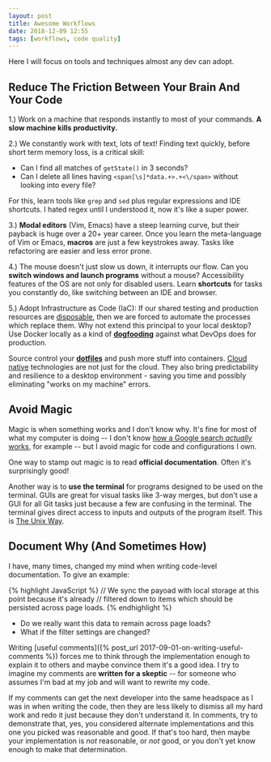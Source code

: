 ```yaml
---
layout: post
title: Awesome Workflows
date: 2018-12-09 12:55
tags: [workflows, code quality]
---
```


Here I will focus on tools and techniques almost any dev can adopt.

## Reduce The Friction Between Your Brain And Your Code

1.) Work on a machine that responds instantly to most of your commands.
**A slow machine kills productivity.**

2.) We constantly work with text, lots of text! Finding text quickly,
before short term memory loss, is a critical skill:

* Can I find all matches of `getState()` in 3 seconds?
* Can I delete all lines having `<span[\s]*data.+>.+<\/span>` without looking
into every file?

For this, learn tools like `grep` and `sed` plus regular expressions and IDE
shortcuts. I hated regex until I understood it, now it's like a super power.

3.) **Modal editors** (Vim, Emacs) have a steep learning curve, but their
payback is huge over a 20+ year career. Once you learn the meta-language
of Vim or Emacs, **macros** are just a few keystrokes away. Tasks like
refactoring are easier and less error prone.

4.) The mouse doesn't just slow us down, it interrupts our flow. Can you
**switch windows and launch programs** without a mouse?
Accessibility features of the OS are not only for disabled users. Learn
**shortcuts** for tasks you constantly do, like switching between an IDE
and browser.

5.) Adopt Infrastructure as Code (IaC): If our shared testing and production
resources are
[disposable](https://medium.com/@Joachim8675309/devops-concepts-pets-vs-cattle-2380b5aab313),
then we are forced to automate the processes which replace them. Why not
extend this principal to your local desktop? Use Docker locally as a kind of
[**dogfooding**](https://en.wikipedia.org/wiki/Eating_your_own_dog_food) against
what DevOps does for production.

Source control your [**dotfiles**](https://github.com/robert-claypool/dotfiles)
and push more stuff into containers. [Cloud native](https://www.cncf.io/)
technologies are not just for the cloud. They also bring predictability and
resilience to a desktop environment - saving you time and possibly
eliminating "works on my machine" errors.

## Avoid Magic

Magic is when something works and I don't know why. It's fine for most of
what my computer is doing -- I don't know
[how a Google search *actually* works](https://github.com/alex/what-happens-when),
for example -- but I avoid magic for code and configurations I own.

One way to stamp out magic is to read **official documentation**. Often it's
surprisingly good!

Another way is to **use the terminal** for programs designed to be used on
the terminal. GUIs are great for visual tasks like 3-way merges, but
don't use a GUI for all Git tasks just because a few are confusing in the
terminal. The terminal gives direct access to inputs and outputs of the program
itself. This is
[The Unix Way](https://dev.to/gypsydave5/the-unix-way-or-why-you-actually-want-to-use-vim-3n8p).

## Document Why (And Sometimes How)

I have, many times, changed my mind when writing code-level documentation.
To give an example:

{% highlight JavaScript %}
// We sync the payoad with local storage at this point because it's already
// filtered down to items which should be persisted across page loads.
{% endhighlight %}

* Do we really want this data to remain across page loads?
* What if the filter settings are changed?

Writing [useful comments]({% post_url 2017-09-01-on-writing-useful-comments %})
forces me to think through the implementation enough to explain it to others
and maybe convince them it's a good idea. I try to imagine my comments
are **written for a skeptic** -- for someone who assumes I'm bad at my job
and will want to rewrite my code.

If my comments can get the next developer into the same headspace as I was
in when writing the code, then they are less likely to dismiss all my hard
work and redo it just because they don't understand it. In comments,
try to demonstrate that, yes, you considered alternate implementations and
this one you picked was reasonable and good. If that's too hard, then maybe
your implementation is *not* reasonable, or *not* good, or you don't yet know
enough to make that determination.
